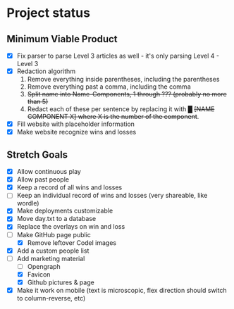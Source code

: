 # Project status

## Minimum Viable Product

- [x] Fix parser to parse Level 3 articles as well - it's only parsing Level 4 - Level 3
- [x] Redaction algorithm
    1. Remove everything inside parentheses, including the parentheses
    2. Remove everything past a comma, including the comma
    3. ~~Split name into Name-Components, 1 through ??? (probably no more than 5)~~
    4. Redact each of these per sentence by replacing it with █ ~~[NAME COMPONENT X] where X is the number of the component~~.
- [x] Fill website with placeholder information
- [x] Make website recognize wins and losses

## Stretch Goals

- [x] Allow continuous play
- [x] Allow past people
- [x] Keep a record of all wins and losses
- [ ] Keep an individual record of wins and losses (very shareable, like wordle)
- [x] Make deployments customizable
- [x] Move day.txt to a database
- [x] Replace the overlays on win and loss
- [ ] Make GitHub page public
  - [x] Remove leftover Codel images
- [x] Add a custom people list
- [ ] Add marketing material
  - [ ] Opengraph
  - [x] Favicon
  - [x] Github pictures & page
- [x] Make it work on mobile (text is microscopic, flex direction should switch to column-reverse, etc)
